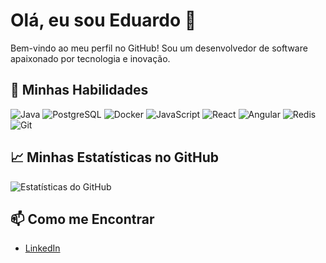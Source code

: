 # Olá, eu sou Eduardo 👋

Bem-vindo ao meu perfil no GitHub! Sou um desenvolvedor de software apaixonado por tecnologia e inovação.

## 🚀 Minhas Habilidades

![Java](https://img.shields.io/badge/Java-007396?style=flat-square&logo=java&logoColor=white)
![PostgreSQL](https://img.shields.io/badge/PostgreSQL-336791?style=flat-square&logo=postgresql&logoColor=white)
![Docker](https://img.shields.io/badge/Docker-2496ED?style=flat-square&logo=docker&logoColor=white)
![JavaScript](https://img.shields.io/badge/JavaScript-F7DF1E?style=flat-square&logo=javascript&logoColor=black)
![React](https://img.shields.io/badge/-React-61DAFB?style=flat-square&logo=react&logoColor=black)
![Angular](https://img.shields.io/badge/Angular-DD0031?style=flat-square&logo=angular&logoColor=white)
![Redis](https://img.shields.io/badge/Redis-DC382D?style=flat-square&logo=redis&logoColor=white)
![Git](https://img.shields.io/badge/Git-F05032?style=flat-square&logo=git&logoColor=white)

## 📈 Minhas Estatísticas no GitHub

![Estatísticas do GitHub](https://github-readme-stats.vercel.app/api?username=eduardorgs&show_icons=true&theme=dracula)

## 📫 Como me Encontrar

- [LinkedIn]([https://www.linkedin.com/in/seu-usuario](https://www.linkedin.com/in/eduardo-rgs/))
